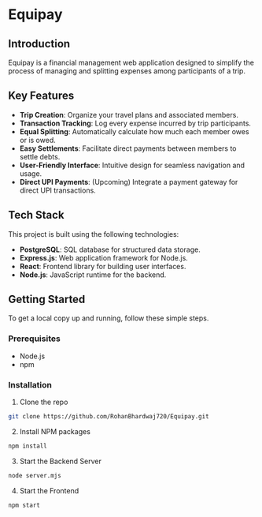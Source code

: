 # Equipay
## Introduction
Equipay is a financial management web application designed to simplify the process of managing and splitting expenses among participants of a trip.
## Key Features
- **Trip Creation**: Organize your travel plans and associated members.
- **Transaction Tracking**: Log every expense incurred by trip participants.
- **Equal Splitting**: Automatically calculate how much each member owes or is owed.
- **Easy Settlements**: Facilitate direct payments between members to settle debts.
- **User-Friendly Interface**: Intuitive design for seamless navigation and usage.
- **Direct UPI Payments**: (Upcoming) Integrate a payment gateway for direct UPI transactions.
## Tech Stack
This project is built using the following technologies:
- **PostgreSQL**: SQL database for structured data storage.
- **Express.js**: Web application framework for Node.js.
- **React**: Frontend library for building user interfaces.
- **Node.js**: JavaScript runtime for the backend.

## Getting Started
To get a local copy up and running, follow these simple steps.
### Prerequisites
- Node.js
- npm
### Installation
1. Clone the repo
```sh
git clone https://github.com/RohanBhardwaj720/Equipay.git
```

2. Install NPM packages
```sh
npm install
```

3. Start the Backend Server
```sh
node server.mjs
```
4. Start the Frontend 
```sh
npm start
```

